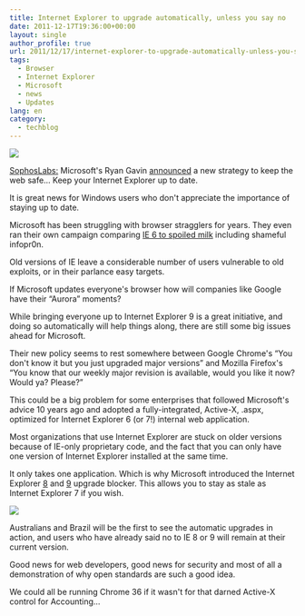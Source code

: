 ```yaml
---
title: Internet Explorer to upgrade automatically, unless you say no
date: 2011-12-17T19:36:00+00:00
layout: single
author_profile: true
url: 2011/12/17/internet-explorer-to-upgrade-automatically-unless-you-say-no/
tags:
  - Browser
  - Internet Explorer
  - Microsoft
  - news
  - Updates
lang: en
category: 
  - techblog
---
```

![](http://2.bp.blogspot.com/-Vg5Kk6KgVx4/Tuzm3rkWi5I/AAAAAAAAEWY/OQaRp2-us7o/s1600/internetexplorer9logo.png)

[SophosLabs:](http://nakedsecurity.sophos.com/) Microsoft's Ryan Gavin [announced](http://windowsteamblog.com/ie/b/ie/archive/2011/12/15/ie-to-start-automatic-upgrades-across-windows-xp-windows-vista-and-windows-7.aspx) a new strategy to keep the web safe… Keep your Internet Explorer up to date.

It is great news for Windows users who don't appreciate the importance of staying up to date.

Microsoft has been struggling with browser stragglers for years. They even ran their own campaign comparing [IE 6 to spoiled milk](http://blog.seattlepi.com/microsoft/2010/05/17/microsoft-likens-ie6-to-old-spoiled-milk/) including shameful infopr0n.

Old versions of IE leave a considerable number of users vulnerable to old exploits, or in their parlance easy targets.

If Microsoft updates everyone's browser how will companies like Google have their “Aurora” moments?

While bringing everyone up to Internet Explorer 9 is a great initiative, and doing so automatically will help things along, there are still some big issues ahead for Microsoft.

Their new policy seems to rest somewhere between Google Chrome's “You don't know it but you just upgraded major versions” and Mozilla Firefox's “You know that our weekly major revision is available, would you like it now? Would ya? Please?”

This could be a big problem for some enterprises that followed Microsoft's advice 10 years ago and adopted a fully-integrated, Active-X, .aspx, optimized for Internet Explorer 6 (or 7!) internal web application.

Most organizations that use Internet Explorer are stuck on older versions because of IE-only proprietary code, and the fact that you can only have one version of Internet Explorer installed at the same time.

It only takes one application. Which is why Microsoft introduced the Internet Explorer [8](http://www.microsoft.com/download/en/details.aspx?displaylang=en&id=14149) and [9](http://www.microsoft.com/download/en/details.aspx?displaylang=en&id=179) upgrade blocker. This allows you to stay as stale as Internet Explorer 7 if you wish.

[![](http://2.bp.blogspot.com/-8ISItcFEAHc/Tuzm71PchhI/AAAAAAAAEWg/tAhLavk38so/s1600/html5_logo_256.png)](http://2.bp.blogspot.com/-8ISItcFEAHc/Tuzm71PchhI/AAAAAAAAEWg/tAhLavk38so/s1600/html5_logo_256.png)

Australians and Brazil will be the first to see the automatic upgrades in action, and users who have already said no to IE 8 or 9 will remain at their current version.

Good news for web developers, good news for security and most of all a demonstration of why open standards are such a good idea.

We could all be running Chrome 36 if it wasn't for that darned Active-X control for Accounting…
